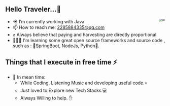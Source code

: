 <h2>Hello Traveler...🚶</h2>

<img align="right" alt="GIF" src="https://media.giphy.com/media/iIqmM5tTjmpOB9mpbn/giphy.gif" style="zoom:50%;" />

- ☀️ I’m currently working with Java
- 📫 How to reach me: [2285884335@qq.com](mailto:2285884335@qq.com)
- ✊ Always believe that paying and harvesting are directly proportional
- 👨🏻‍💻 I'm learning some great open source frameworks and source code , such as : 🎄SpringBoot, NodeJs, Python🎄.

## Things that I execute in free time ⚡ 
  - 🌱 In mean time:
    - While Coding, Listening Music and developing useful code.⭐️
    - Just loved to Explore new Tech Stacks.💻
    - Always Willing to help. ✋ 

<!-- 
## My GitHub Stats 😑

  ![Github Stats By Prathamesh](https://github-readme-stats.vercel.app/api?username=JavaHackSen&show_icons=true&title_color=fff&icon_color=79ff97&text_color=9f9f9f&bg_color=151515)  

## My Portfolio and Work 👀 

| [<img src="https://avatars3.githubusercontent.com/u/1529926?s=200&v=4" alt="Redis logo" width="24">](https://redis.io/) |[<img src="https://labs.mysql.com/common/logos/mysql-logo.svg?v2" alt="MySQL logo" width="24">](https://www.mysql.com/) | [<img src="https://avatars0.githubusercontent.com/u/317776?s=200&v=4" alt="Spring logo" width="24">](https://spring.io/) | [<img src="https://avatars2.githubusercontent.com/u/1483254?s=200&v=4" alt="MyBatis logo" width="24">](http://www.mybatis.org/)| [<img src="http://nginx.org/nginx.png" alt="nginx logo" width="44">](http://nginx.org/)| many more...
|---|---|---|---|---|---|
 -->
